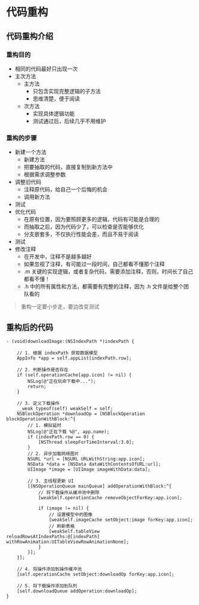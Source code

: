 # 代码重构

## 代码重构介绍

### 重构目的

* 相同的代码最好只出现一次
* 主次方法
    * 主方法
        * 只包含实现完整逻辑的子方法
        * 思维清楚，便于阅读
    * 次方法
        * 实现具体逻辑功能
        * 测试通过后，后续几乎不用维护

### 重构的步骤

* 新建一个方法
    * 新建方法
    * 把要抽取的代码，直接复制到新方法中
    * 根据需求调整参数
* 调整旧代码
    * 注释原代码，给自己一个后悔的机会
    * 调用新方法
* 测试
* 优化代码
    * 在原有位置，因为要照顾更多的逻辑，代码有可能是合理的
    * 而抽取之后，因为代码少了，可以检查是否能够优化
    * 分支嵌套多，不仅执行性能会差，而且不易于阅读
* 测试
* 修改注释
    * 在开发中，注释不是越多越好
    * 如果忽视了注释，有可能过一段时间，自己都看不懂那个注释
    * .m 关键的实现逻辑，或者复杂代码，需要添加注释，否则，时间长了自己都看不懂！
    * .h 中的所有属性和方法，都需要有完整的注释，因为 .h 文件是给整个团队看的

> 重构一定要小步走，要边改变测试

## 重构后的代码

```objc
- (void)downloadImage:(NSIndexPath *)indexPath {

    // 1. 根据 indexPath 获取数据模型
    AppInfo *app = self.appList[indexPath.row];

    // 2. 判断操作是否存在
    if (self.operationCache[app.icon] != nil) {
        NSLog(@"正在玩命下载中...");
        return;
    }

    // 3. 定义下载操作
    __weak typeof(self) weakSelf = self;
    NSBlockOperation *downloadOp = [NSBlockOperation blockOperationWithBlock:^{
        // 1. 模拟延时
        NSLog(@"正在下载 %@", app.name);
        if (indexPath.row == 0) {
            [NSThread sleepForTimeInterval:3.0];
        }
        // 2. 异步加载网络图片
        NSURL *url = [NSURL URLWithString:app.icon];
        NSData *data = [NSData dataWithContentsOfURL:url];
        UIImage *image = [UIImage imageWithData:data];

        // 3. 主线程更新 UI
        [[NSOperationQueue mainQueue] addOperationWithBlock:^{
            // 将下载操作从缓冲池中删除
            [weakSelf.operationCache removeObjectForKey:app.icon];

            if (image != nil) {
                // 设置模型中的图像
                [weakSelf.imageCache setObject:image forKey:app.icon];
                // 刷新表格
                [weakSelf.tableView reloadRowsAtIndexPaths:@[indexPath] withRowAnimation:UITableViewRowAnimationNone];
            }
        }];
    }];

    // 4. 将操作添加到操作缓冲池
    [self.operationCache setObject:downloadOp forKey:app.icon];

    // 5. 将下载操作添加到队列
    [self.downloadQueue addOperation:downloadOp];
}
```


